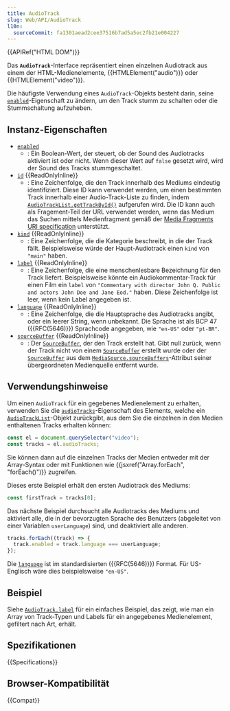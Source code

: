 ```yaml
---
title: AudioTrack
slug: Web/API/AudioTrack
l10n:
  sourceCommit: fa1301aead2cee37516b7ad5a5ec2fb21e004227
---
```


{{APIRef("HTML DOM")}}

Das **`AudioTrack`**-Interface repräsentiert einen einzelnen Audiotrack aus einem der HTML-Medienelemente, {{HTMLElement("audio")}} oder {{HTMLElement("video")}}.

Die häufigste Verwendung eines `AudioTrack`-Objekts besteht darin, seine [`enabled`](/de/docs/Web/API/AudioTrack/enabled)-Eigenschaft zu ändern, um den Track stumm zu schalten oder die Stummschaltung aufzuheben.

## Instanz-Eigenschaften

- [`enabled`](/de/docs/Web/API/AudioTrack/enabled)
  - : Ein Boolean-Wert, der steuert, ob der Sound des Audiotracks aktiviert ist oder nicht. Wenn dieser Wert auf `false` gesetzt wird, wird der Sound des Tracks stummgeschaltet.
- [`id`](/de/docs/Web/API/AudioTrack/id) {{ReadOnlyInline}}
  - : Eine Zeichenfolge, die den Track innerhalb des Mediums eindeutig identifiziert. Diese ID kann verwendet werden, um einen bestimmten Track innerhalb einer Audio-Track-Liste zu finden, indem [`AudioTrackList.getTrackById()`](/de/docs/Web/API/AudioTrackList/getTrackById) aufgerufen wird. Die ID kann auch als Fragement-Teil der URL verwendet werden, wenn das Medium das Suchen mittels Medienfragment gemäß der [Media Fragments URI specification](https://www.w3.org/TR/media-frags/) unterstützt.
- [`kind`](/de/docs/Web/API/AudioTrack/kind) {{ReadOnlyInline}}
  - : Eine Zeichenfolge, die die Kategorie beschreibt, in die der Track fällt. Beispielsweise würde der Haupt-Audiotrack einen `kind` von `"main"` haben.
- [`label`](/de/docs/Web/API/AudioTrack/label) {{ReadOnlyInline}}
  - : Eine Zeichenfolge, die eine menschenlesbare Bezeichnung für den Track liefert. Beispielsweise könnte ein Audiokommentar-Track für einen Film ein `label` von `"Commentary with director John Q. Public and actors John Doe and Jane Eod."` haben. Diese Zeichenfolge ist leer, wenn kein Label angegeben ist.
- [`language`](/de/docs/Web/API/AudioTrack/language) {{ReadOnlyInline}}
  - : Eine Zeichenfolge, die die Hauptsprache des Audiotracks angibt, oder ein leerer String, wenn unbekannt. Die Sprache ist als BCP 47 ({{RFC(5646)}}) Sprachcode angegeben, wie `"en-US"` oder `"pt-BR"`.
- [`sourceBuffer`](/de/docs/Web/API/AudioTrack/sourceBuffer) {{ReadOnlyInline}}
  - : Der [`SourceBuffer`](/de/docs/Web/API/SourceBuffer), der den Track erstellt hat. Gibt null zurück, wenn der Track nicht von einem [`SourceBuffer`](/de/docs/Web/API/SourceBuffer) erstellt wurde oder der [`SourceBuffer`](/de/docs/Web/API/SourceBuffer) aus dem [`MediaSource.sourceBuffers`](/de/docs/Web/API/MediaSource/sourceBuffers)-Attribut seiner übergeordneten Medienquelle entfernt wurde.

## Verwendungshinweise

Um einen `AudioTrack` für ein gegebenes Medienelement zu erhalten, verwenden Sie die [`audioTracks`](/de/docs/Web/API/HTMLMediaElement/audioTracks)-Eigenschaft des Elements, welche ein [`AudioTrackList`](/de/docs/Web/API/AudioTrackList)-Objekt zurückgibt, aus dem Sie die einzelnen in den Medien enthaltenen Tracks erhalten können:

```js
const el = document.querySelector("video");
const tracks = el.audioTracks;
```

Sie können dann auf die einzelnen Tracks der Medien entweder mit der Array-Syntax oder mit Funktionen wie {{jsxref("Array.forEach", "forEach()")}} zugreifen.

Dieses erste Beispiel erhält den ersten Audiotrack des Mediums:

```js
const firstTrack = tracks[0];
```

Das nächste Beispiel durchsucht alle Audiotracks des Mediums und aktiviert alle, die in der bevorzugten Sprache des Benutzers (abgeleitet von einer Variablen `userLanguage`) sind, und deaktiviert alle anderen.

```js
tracks.forEach((track) => {
  track.enabled = track.language === userLanguage;
});
```

Die [`language`](/de/docs/Web/API/AudioTrack/language) ist im standardisierten ({{RFC(5646)}}) Format. Für US-Englisch wäre dies beispielsweise `"en-US"`.

## Beispiel

Siehe [`AudioTrack.label`](/de/docs/Web/API/AudioTrack/label#examples) für ein einfaches Beispiel, das zeigt, wie man ein Array von Track-Typen und Labels für ein angegebenes Medienelement, gefiltert nach Art, erhält.

## Spezifikationen

{{Specifications}}

## Browser-Kompatibilität

{{Compat}}
